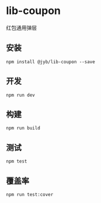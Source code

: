 # lib-coupon

红包通用弹层

## 安装

```shell
npm install @jyb/lib-coupon --save
```

## 开发

```shell
npm run dev
```

## 构建

```shell
npm run build
```

## 测试

```shell
npm test
```

## 覆盖率

```shell
npm run test:cover
```
